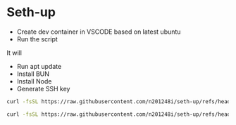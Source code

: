 # Seth-up

- Create dev container in VSCODE based on latest ubuntu
- Run the script

It will 
- Run apt update
- Install BUN
- Install Node
- Generate SSH key


``` bash
curl -fsSL https://raw.githubusercontent.com/n201248i/seth-up/refs/heads/main/container.sh | bash
```

``` bash
curl -fsSL https://raw.githubusercontent.com/n201248i/seth-up/refs/heads/main/project.sh | bash
```